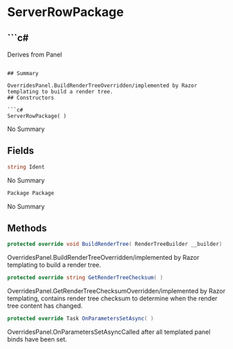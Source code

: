 # ServerRowPackage

## ```c#
Derives from Panel
```

## Summary

OverridesPanel.BuildRenderTreeOverridden/implemented by Razor templating to build a render tree.
## Constructors

```c#
ServerRowPackage( ) 
```
No Summary
## Fields

```c#
string Ident
```
No Summary
```c#
Package Package
```
No Summary
## Methods

```c#
protected override void BuildRenderTree( RenderTreeBuilder __builder) 
```
OverridesPanel.BuildRenderTreeOverridden/implemented by Razor templating to build a render tree.
```c#
protected override string GetRenderTreeChecksum( ) 
```
OverridesPanel.GetRenderTreeChecksumOverridden/implemented by Razor templating, contains render tree checksum to determine when the render tree content has changed.
```c#
protected override Task OnParametersSetAsync( ) 
```
OverridesPanel.OnParametersSetAsyncCalled after all templated panel binds have been set.
